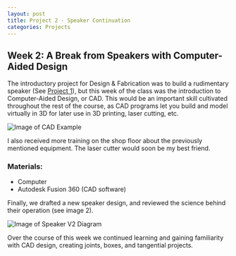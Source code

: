 ```yaml
---
layout: post
title: Project 2 - Speaker Continuation
categories: Projects
---
```


## Week 2: A Break from Speakers with Computer-Aided Design
The introductory project for Design & Fabrication was to build a rudimentary speaker (See [Project 1]()), but this week of the class was the introduction to Computer-Aided Design, or CAD. This would be an important skill cultivated throughout the rest of the course, as CAD programs let you build and model virtually in 3D for later use in 3D printing, laser cutting, etc.

![Image of CAD Example](/images/project2_week2/cadsc.JPG)

I also received more training on the shop floor about the previously mentioned equipment. The laser cutter would soon be my best friend.

### Materials:
  - Computer
  - Autodesk Fusion 360 (CAD software)

Finally, we drafted a new speaker design, and reviewed the science behind their operation (see image 2).

![Image of Speaker V2 Diagram](/images/project2_week2/diagram.png)

Over the course of this week we continued learning and gaining familiarity with CAD design, creating joints, boxes, and tangential projects.
